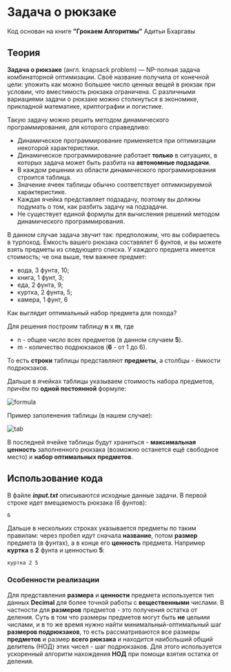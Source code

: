 # Задача о рюкзаке
Код основан на книге __"Грокаем Алгоритмы"__ Адитьи Бхаргавы

## Теория
__Задача о рюкзаке__ (англ. knapsack problem) — NP-полная задача комбинаторной оптимизации. Своё название получила от конечной цели: уложить как можно большее число ценных вещей в рюкзак при условии, что вместимость рюкзака ограничена. С различными вариациями задачи о рюкзаке можно столкнуться в экономике, прикладной математике, криптографии и логистике.

Такую задачу можно решить методом динамического программирования, для которого справедливо:
* Динамическое программирование применяется при оптимизации некоторой характеристики.
* Динамическое программирование работает __только__ в ситуациях, в которых задача может быть разбита на __автономные подзадачи__.
* В каждом решении из области динамического программирования строится таблица.
* Значение ячеек таблицы обычно соответствует оптимизируемой характеристике.
* Каждая ячейка представляет подзадачу, поэтому вы должны подумать о том, как разбить задачу на подзадачи.
* Не существует единой формулы для вычисления решений методом динамического программирования.

В данном случае задача звучит так: предположим, что вы собираетесь в турпоход. Ёмкость вашего рюкзака составялет 6 фунтов, и вы можете взять предметы из следующего списка. У каждого предмета имеется стоимость; че она выше, тем важнее предмет:
* вода, 3 фунта, 10;
* книга, 1 фунт, 3;
* еда, 2 фунта, 9;
* куртка, 2 фунта, 5;
* камера, 1 фунт, 6

Как выглядит оптимальный набор предмета для похода?

Для решения построим таблицу __n__ x __m__, где
* n - общее число всех предметов (в данном случаем __5__).
* m - количество подрюкзаков (__6__ - от 1 до 6).

То есть __строки__ таблицы представляют __предметы__, а столбцы - ёмкости подрюкзаков.

Дальше в ячейках таблицы указываем стоимость набора предметов, причём по __одной постоянной__ формуле:

![formula](https://user-images.githubusercontent.com/37779327/127768394-85f74454-92e8-489a-882f-48b2ab1a0f0b.png)

Пример заполенения таблицы (в нашем случае):

![tab](https://user-images.githubusercontent.com/37779327/127769828-912dd942-4573-4e4d-a75e-d8745ddd6e25.png)

В последней ячейке таблицы будут храниться - __максимальная ценность__ заполненного рюкзака (возможно останется ещё свободное место) и __набор оптимальных предметов__.
## Использование кода
В файле *__input.txt__* описываются исходные данные задачи. В первой строке идет вмещаемость рюкзака (6 фунтов):

    6

Дальше в нескольких строках указывается предметы по таким правилам: через пробел идут сначала __название__, потом __размер__ предмета (в фунтах), а в конце его __ценность__ предмета. Например __куртка__ в __2__ фунта и ценностью __5__:

    куртка 2 5

### Особенности реализации
Для представления __размера__ и __ценности__ предмета используется тип данных __Decimal__ для более точной работы с __вещественными__ числами. В частности для __размеров__ предметов - это получения остатка от деления. Суть в том что размеры предметов могут быть __не__ целыми числами, и в то же время нужно найти минимальный-оптимальный шаг __размеров подрюкзаков__, то есть рассматриваются все размеры __предметов__ и размер __всего рюкзака__ и находится наибольший общий делитель (НОД) этих чисел - шаг подрюкзаков. Для этого используется ускоренный алгоритм нахождения __НОД__ при помощи взятия остатка от деления.